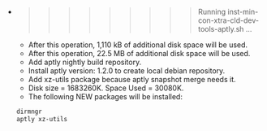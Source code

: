 * >>>>>>>>> Running inst-min-con-xtra-cld-dev-tools-aptly.sh ...
  * After this operation, 1,110 kB of additional disk space will be used.
  * After this operation, 22.5 MB of additional disk space will be used.
  * Add aptly nightly build repository.
  * Install aptly version: 1.2.0 to create local debian repository.
  * Add xz-utils package because aptly snapshot merge needs it.
  * Disk size = 1683260K. Space Used = 30080K.
  * The following NEW packages will be installed:
  ```bash
  dirmngr
  aptly xz-utils
  ```

